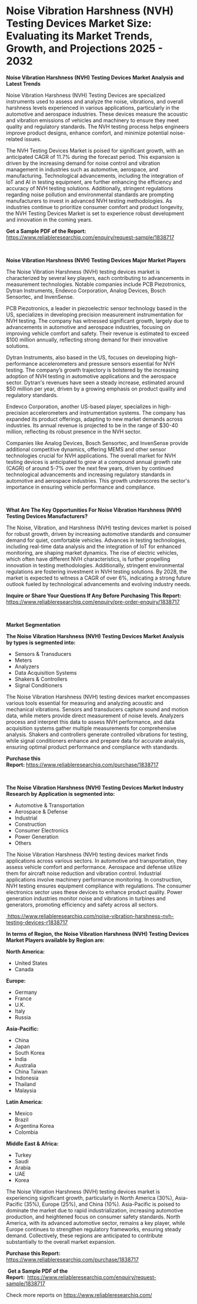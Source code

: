 <p><h1>Noise Vibration Harshness (NVH) Testing Devices Market Size: Evaluating its Market Trends, Growth, and Projections 2025 - 2032</h1></p><p><strong>Noise Vibration Harshness (NVH) Testing Devices Market Analysis and Latest Trends</strong></p>
<p><p>Noise Vibration Harshness (NVH) Testing Devices are specialized instruments used to assess and analyze the noise, vibrations, and overall harshness levels experienced in various applications, particularly in the automotive and aerospace industries. These devices measure the acoustic and vibration emissions of vehicles and machinery to ensure they meet quality and regulatory standards. The NVH testing process helps engineers improve product designs, enhance comfort, and minimize potential noise-related issues.</p><p>The NVH Testing Devices Market is poised for significant growth, with an anticipated CAGR of 11.7% during the forecast period. This expansion is driven by the increasing demand for noise control and vibration management in industries such as automotive, aerospace, and manufacturing. Technological advancements, including the integration of IoT and AI in testing equipment, are further enhancing the efficiency and accuracy of NVH testing solutions. Additionally, stringent regulations regarding noise pollution and environmental standards are prompting manufacturers to invest in advanced NVH testing methodologies. As industries continue to prioritize consumer comfort and product longevity, the NVH Testing Devices Market is set to experience robust development and innovation in the coming years.</p></p>
<p><strong>Get a Sample PDF of the Report:&nbsp;</strong> <a href="https://www.reliableresearchiq.com/enquiry/request-sample/1838717?utm_campaign=2190&utm_medium=2&utm_source=Github&utm_content=ia&utm_term=28022025&utm_id=noise-vibration-harshness-nvh-testing-devices">https://www.reliableresearchiq.com/enquiry/request-sample/1838717</a></p>
<p>&nbsp;</p>
<p><strong>Noise Vibration Harshness (NVH) Testing Devices Major Market Players</strong></p>
<p><p>The Noise Vibration Harshness (NVH) testing devices market is characterized by several key players, each contributing to advancements in measurement technologies. Notable companies include PCB Piezotronics, Dytran Instruments, Endevco Corporation, Analog Devices, Bosch Sensortec, and InvenSense.</p><p>PCB Piezotronics, a leader in piezoelectric sensor technology based in the US, specializes in developing precision measurement instrumentation for NVH testing. The company has witnessed significant growth, largely due to advancements in automotive and aerospace industries, focusing on improving vehicle comfort and safety. Their revenue is estimated to exceed $100 million annually, reflecting strong demand for their innovative solutions.</p><p>Dytran Instruments, also based in the US, focuses on developing high-performance accelerometers and pressure sensors essential for NVH testing. The company’s growth trajectory is bolstered by the increasing adoption of NVH testing in automotive applications and the aerospace sector. Dytran's revenues have seen a steady increase, estimated around $50 million per year, driven by a growing emphasis on product quality and regulatory standards.</p><p>Endevco Corporation, another US-based player, specializes in high-precision accelerometers and instrumentation systems. The company has expanded its product offerings, adapting to new market demands across industries. Its annual revenue is projected to be in the range of $30-40 million, reflecting its robust presence in the NVH sector.</p><p>Companies like Analog Devices, Bosch Sensortec, and InvenSense provide additional competitive dynamics, offering MEMS and other sensor technologies crucial for NVH applications. The overall market for NVH testing devices is anticipated to grow at a compound annual growth rate (CAGR) of around 5-7% over the next few years, driven by continued technological advancements and increasing regulatory standards in automotive and aerospace industries. This growth underscores the sector's importance in ensuring vehicle performance and compliance.</p></p>
<p>&nbsp;</p>
<p><strong>What Are The Key Opportunities For Noise Vibration Harshness (NVH) Testing Devices Manufacturers?</strong></p>
<p><p>The Noise, Vibration, and Harshness (NVH) testing devices market is poised for robust growth, driven by increasing automotive standards and consumer demand for quiet, comfortable vehicles. Advances in testing technologies, including real-time data analysis and the integration of IoT for enhanced monitoring, are shaping market dynamics. The rise of electric vehicles, which often have different NVH characteristics, is further propelling innovation in testing methodologies. Additionally, stringent environmental regulations are fostering investment in NVH testing solutions. By 2028, the market is expected to witness a CAGR of over 6%, indicating a strong future outlook fueled by technological advancements and evolving industry needs.</p></p>
<p><strong>Inquire or Share Your Questions If Any Before Purchasing This Report:</strong> <a href="https://www.reliableresearchiq.com/enquiry/pre-order-enquiry/1838717?utm_campaign=2190&utm_medium=2&utm_source=Github&utm_content=ia&utm_term=28022025&utm_id=noise-vibration-harshness-nvh-testing-devices">https://www.reliableresearchiq.com/enquiry/pre-order-enquiry/1838717</a></p>
<p>&nbsp;</p>
<p><strong>Market Segmentation</strong></p>
<p><strong>The Noise Vibration Harshness (NVH) Testing Devices Market Analysis by types is segmented into:</strong></p>
<p><ul><li>Sensors & Transducers</li><li>Meters</li><li>Analyzers</li><li>Data Acquisition Systems</li><li>Shakers & Controllers</li><li>Signal Conditioners</li></ul></p>
<p><p>The Noise Vibration Harshness (NVH) testing devices market encompasses various tools essential for measuring and analyzing acoustic and mechanical vibrations. Sensors and transducers capture sound and motion data, while meters provide direct measurement of noise levels. Analyzers process and interpret this data to assess NVH performance, and data acquisition systems gather multiple measurements for comprehensive analysis. Shakers and controllers generate controlled vibrations for testing, while signal conditioners enhance and prepare data for accurate analysis, ensuring optimal product performance and compliance with standards.</p></p>
<p><strong>Purchase this Report:&nbsp;</strong><a href="https://www.reliableresearchiq.com/purchase/1838717?utm_campaign=2190&utm_medium=2&utm_source=Github&utm_content=ia&utm_term=28022025&utm_id=noise-vibration-harshness-nvh-testing-devices">https://www.reliableresearchiq.com/purchase/1838717</a></p>
<p>&nbsp;</p>
<p><strong>The Noise Vibration Harshness (NVH) Testing Devices Market Industry Research by Application is segmented into:</strong></p>
<p><ul><li>Automotive & Transportation</li><li>Aerospace & Defense</li><li>Industrial</li><li>Construction</li><li>Consumer Electronics</li><li>Power Generation</li><li>Others</li></ul></p>
<p><p>The Noise Vibration Harshness (NVH) testing devices market finds applications across various sectors. In automotive and transportation, they assess vehicle comfort and performance. Aerospace and defense utilize them for aircraft noise reduction and vibration control. Industrial applications involve machinery performance monitoring. In construction, NVH testing ensures equipment compliance with regulations. The consumer electronics sector uses these devices to enhance product quality. Power generation industries monitor noise and vibrations in turbines and generators, promoting efficiency and safety across all sectors.</p></p>
<p><a href="https://www.reliableresearchiq.com/noise-vibration-harshness-nvh-testing-devices-r1838717?utm_campaign=2190&utm_medium=2&utm_source=Github&utm_content=ia&utm_term=28022025&utm_id=noise-vibration-harshness-nvh-testing-devices">&nbsp;https://www.reliableresearchiq.com/noise-vibration-harshness-nvh-testing-devices-r1838717</a></p>
<p><strong>In terms of Region, the Noise Vibration Harshness (NVH) Testing Devices Market Players available by Region are:</strong></p>
<p>
    <p> <strong> North America: </strong>
        <ul>
            <li>United States</li>
            <li>Canada</li>
        </ul>
        </p> 
    <p> <strong> Europe: </strong>
        <ul>
            <li>Germany</li>
            <li>France</li>
            <li>U.K.</li>
            <li>Italy</li>
            <li>Russia</li>
        </ul>
        </p> 
    <p> <strong> Asia-Pacific: </strong>
        <ul>
            <li>China</li>
            <li>Japan</li>
            <li>South Korea</li>
            <li>India</li>
            <li>Australia</li>
            <li>China Taiwan</li>
            <li>Indonesia</li>
            <li>Thailand</li>
            <li>Malaysia</li>
        </ul>
        </p> 
    <p> <strong> Latin America: </strong>
        <ul>
            <li>Mexico</li>
            <li>Brazil</li>
            <li>Argentina Korea</li>
            <li>Colombia</li>
        </ul>
        </p> 
    <p> <strong> Middle East & Africa: </strong>
        <ul>
            <li>Turkey</li>
            <li>Saudi</li>
            <li>Arabia</li>
            <li>UAE</li>
            <li>Korea</li>
        </ul>
    </p>
    </p>
<p><p>The Noise Vibration Harshness (NVH) testing devices market is experiencing significant growth, particularly in North America (30%), Asia-Pacific (35%), Europe (25%), and China (10%). Asia-Pacific is poised to dominate the market due to rapid industrialization, increasing automotive production, and heightened focus on consumer safety standards. North America, with its advanced automotive sector, remains a key player, while Europe continues to strengthen regulatory frameworks, ensuring steady demand. Collectively, these regions are anticipated to contribute substantially to the overall market expansion.</p></p>
<p><strong>Purchase this Report: </strong><a href="https://www.reliableresearchiq.com/purchase/1838717?utm_campaign=2190&utm_medium=2&utm_source=Github&utm_content=ia&utm_term=28022025&utm_id=noise-vibration-harshness-nvh-testing-devices">https://www.reliableresearchiq.com/purchase/1838717</a></p>
<p>&nbsp;<strong>Get a Sample PDF of the Report:&nbsp;&nbsp;</strong><a href="https://www.reliableresearchiq.com/enquiry/request-sample/1838717?utm_campaign=2190&utm_medium=2&utm_source=Github&utm_content=ia&utm_term=28022025&utm_id=noise-vibration-harshness-nvh-testing-devices">https://www.reliableresearchiq.com/enquiry/request-sample/1838717</a></p>
<p><strong></strong></p>
<p>Check more reports on <a href="https://www.reliableresearchiq.com/?utm_campaign=2190&utm_medium=2&utm_source=Github&utm_content=ia&utm_term=28022025&utm_id=noise-vibration-harshness-nvh-testing-devices">https://www.reliableresearchiq.com/</a></p>